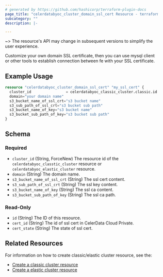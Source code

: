 ```yaml
---
# generated by https://github.com/hashicorp/terraform-plugin-docs
page_title: "celerdatabyoc_cluster_domain_ssl_cert Resource - terraform-provider-celerdatabyoc"
subcategory: ""
description: |-

---
```


~> The resource's API may change in subsequent versions to simplify the user experience.

Customize your own domain SSL certificate, then you can use mysql client or other tools to establish connection between
fe with your SSL certificate.

## Example Usage

```terraform
resource "celerdatabyoc_cluster_domain_ssl_cert" "my_ssl_cert" {
  cluster_id                = celerdatabyoc_classic_cluster.classic.id
  domain="your domain name"
  s3_bucket_name_of_ssl_crt="s3 bucket name"
  s3_sub_path_of_ssl_crt="s3 bucket sub path"
  s3_bucket_name_of_key="s3 bucket name"
  s3_bucket_sub_path_of_key="s3 bucket sub path"
}
```

## Schema

### Required

* `cluster_id` (String, ForceNew) The resource id of the `celerdatabyoc_classtic_cluster` resource or
  `celerdatabyoc_elastic_cluster` resource.
* `domain` (String) The domain name.
* `s3_bucket_name_of_ssl_crt` (String) The ssl cert content.
* `s3_sub_path_of_ssl_crt` (String) The ssl key content.
* `s3_bucket_name_of_key` (String) The ssl ca content.
* `s3_bucket_sub_path_of_key` (String) The ssl ca path.

### Read-Only

- `id` (String) The ID of this resource.
- `cert_id` (String) The id of ssl cert in CelerData Cloud Private.
- `cert_state` (String) The state of ssl cert.

## Related Resources

For information on how to create classic/elastic cluster resource, see the:

- [Create a classic cluster resource](https://registry.terraform.io/providers/CelerData/celerdatabyoc/latest/docs/resources/classic_cluster)
- [Create a elastic cluster resource](https://registry.terraform.io/providers/CelerData/celerdatabyoc/latest/docs/resources/elastic_cluster)
